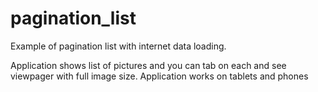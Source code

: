 # pagination_list
Example of pagination list with internet data loading.

Application shows list of pictures and you can tab on each and see viewpager with full image size.
Application works on tablets and phones
